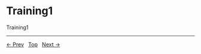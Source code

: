 # Training1

Training1


---
[← Prev](/pages/page-011.md) &nbsp; [Top](/index.md) &nbsp; [Next →](/pages/page-013.md)
